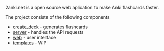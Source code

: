 2anki.net is a open source web aplication to make Anki flashcards faster.

The project consists of the following components
- [create_deck](https://github.com/2anki/create_deck) - generates flashcards
- [server](https://github.com/2anki/server) - handles the API requests
- [web](https://github.com/2anki/web) - user interface
- [templates](https://github.com/2anki/templates) - WIP
